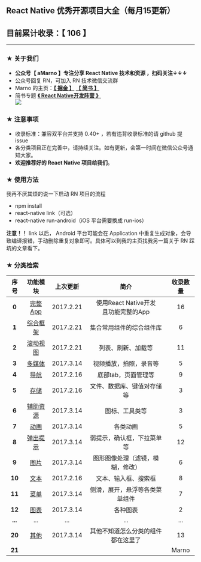 ## React Native 优秀开源项目大全（每月15更新）
## 目前累计收录：【  106 】
--------

### ★ 关于我们

- **公众号【 aMarno 】专注分享 React Native 技术和资源 ，扫码关注↓↓↓**
- 公众号回复 RN，可加入 RN 技术微信交流群
- Marno 的主页：**[【 掘金 】](https://gold.xitu.io/user/56c1c513c24aa800534e85f3)** **[【 简书 】](http://www.jianshu.com/u/174a09ba6c25)**
- 简书专题 **[《 React Native开发阵营 》](http://www.jianshu.com/c/b4ce1d706d1f)**
</br>![](https://github.com/MarnoDev/react-native-open-project/blob/master/res/QR.jpg)

### ★ 注意事项

- 收录标准：兼容双平台并支持 0.40+ ，若有违背收录标准的请 github 提 issue
- 各分类项目正在完善中，请持续关注。如有更新，会第一时间在微信公众号通知大家。
- **欢迎推荐好的 React Native 项目给我们**。

### ★ 使用方法

我再不厌其烦的说一下启动 RN 项目的流程

- npm install
- react-native link（可选）
- react-native run-android（iOS 平台需要换成 run-ios）

**注意！！** link 以后， Android 平台可能会在 Application 中重复生成对象，会导致编译报错，手动删除重复对象即可。具体可以到我的主页找我另一篇关于 RN 踩坑的文章看下。


### ★ 分类检索

|序号|功能模块|上次更新|简介|收录数量|
|:---:|:---:|:---:|:---:|:---:|
|**0**|[完整App](https://github.com/MarnoDev/react-native-open-project/blob/master/category/00_FullApp.md)|2017.2.21|使用React Native开发</br>且功能完整的App|16|
|**1**|[综合框架](https://github.com/MarnoDev/react-native-open-project/blob/master/category/01_BaseFrame.md)|2017.2.21|集合常用组件的综合组件库|6|
|**2**|[滚动视图](https://github.com/MarnoDev/react-native-open-project/blob/master/category/02_ScrollView.md)|2017.2.21|列表、刷新、加载等|11|
|**3**|[多媒体](https://github.com/MarnoDev/react-native-open-project/blob/master/category/03_Media.md)|2017.3.14|视频播放，拍照，录音等|5|
|**4**|[导航](https://github.com/MarnoDev/react-native-open-project/blob/master/category/04_Navi.md)|2017.2.16|底部tab，页面管理等|9|
|**5**|[存储](https://github.com/MarnoDev/react-native-open-project/blob/master/category/05_Stroage.md)|2017.2.16|文件、数据库、键值对存储等|3|
|**6**|[辅助资源](https://github.com/MarnoDev/react-native-open-project/blob/master/category/06_Utils.md)|2017.3.14|图标、工具类等|3|
|**7**|[动画](https://github.com/MarnoDev/react-native-open-project/blob/master/category/07_Animation.md)|2017.3.14|各类动画|5|
|**8**|[弹出提示](https://github.com/MarnoDev/react-native-open-project/blob/master/category/08_PopUp.md)|2017.3.14|弱提示，确认框，下拉菜单等|12|
|**9**|[图片](https://github.com/MarnoDev/react-native-open-project/blob/master/category/09_Image.md)|2017.3.14|图形图像处理（滤镜，模糊，修改）|6|
|**10**|[文本](https://github.com/MarnoDev/react-native-open-project/blob/master/category/10_Text&Input.md)|2017.2.16|文本、输入框、搜索框|8|
|**11**|[菜单](https://github.com/MarnoDev/react-native-open-project/blob/master/category/11_Menu.md)|2017.3.14|侧滑，展开，悬浮等各类菜单组件|7|
|**12**|[图表](https://github.com/MarnoDev/react-native-open-project/blob/master/category/12_Chart.md)|2017.3.14|各种图表|2|
|**...**|...|...|...|...|
|**20**|[其他](https://github.com/MarnoDev/react-native-open-project/blob/master/category/20_Others.md)|2017.3.14|其他不知道怎么分类的组件都在这里了|13|
|**21**||||Marno|
